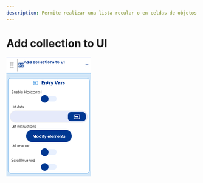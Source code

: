 ```yaml
---
description: Permite realizar una lista recular o en celdas de objetos
---
```


# Add collection to UI

![](../../../../.gitbook/assets/image%20%28310%29.png)

